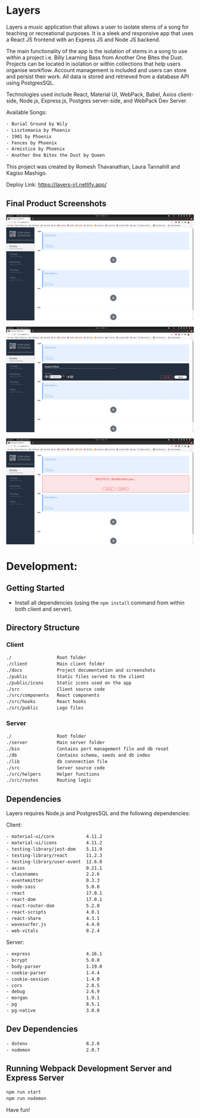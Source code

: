 # Layers

Layers a music application that allows a user to isolate stems of a song for teaching or recreational purposes. It is a sleek and responsive app that uses a React JS frontend with an Express JS and Node JS backend. 

The main functionality of the app is the isolation of stems in a song to use within a project i.e. Billy Learning Bass from Another One Bites the Dust. Projects can be located in isolation or within collections that help users organise workflow. Account management is included and users can store and persist their work. All data is stored and retrieved from a database API using PostgresSQL.

Technologies used include React, Material UI, WebPack, Babel, Axios client-side, Node.js, Express.js, Postgres server-side, and WebPack Dev Server.

Available Songs:
```sh
- Burial Ground by Wily
- Lisztomania by Phoenix
- 1901 by Phoenix
- Fences by Phoenix
- Armistice by Phoenix
- Another One Bites the Dust by Queen
```

This project was created by Romesh Thavanathan, Laura Tannahill and Kagiso Mashigo.

Deploy Link: https://layers-irl.netlify.app/

## Final Product Screenshots

!["Screenshot of homepage"](https://github.com/KagisoMashigo/scheduler/blob/master/docs/Screenshot%20from%202020-12-16%2019-00-18.png?raw=true)

!["Screenshot of new appointment"](https://github.com/KagisoMashigo/scheduler/blob/master/docs/Screenshot%20from%202020-12-16%2019-00-46.png?raw=true)

!["Screenshot of deleting appointment"](https://github.com/KagisoMashigo/scheduler/blob/master/docs/Screenshot%20from%202020-12-16%2019-01-04.png?raw=true)

# Development:

## Getting Started

- Install all dependencies (using the `npm install` command from within both client and server).

## Directory Structure

### Client

```sh
./                 Root folder
./client           Main client folder
./docs             Project documentation and screenshots
./public           Static files served to the client
./public/icons     Static icons used on the app
./src              Client source code
./src/components   React components
./src/hooks        React hooks
./src/public       Logo files
```

### Server

```sh
./                 Root folder
./server           Main server folder
./bin              Contains port management file and db reset
./db               Contains schema, seeds and db index
./lib              db connnection file
./src              Server source code
./src/helpers      Helper functions
./src/routes       Routing logic
```

## Dependencies

Layers requires Node.js and PostgresSQL and the following dependencies:

Client:
```sh
- material-ui/core            4.11.2
- material-ui/icons           4.11.2
- testing-library/jest-dom    5.11.9
- testing-library/react       11.2.3
- testing-library/user-event  12.6.0
- axios                       0.21.1
- classnames                  2.2.6
- eventemitter                0.3.3
- node-sass                   5.0.0
- react                       17.0.1
- react-dom                   17.0.1
- react-router-dom            5.2.0
- react-scripts               4.0.1
- react-share                 4.3.1
- wavesurfer.js               4.4.0
- web-vitals                  0.2.4
```

Server:
```sh
- express                     4.16.1
- bcrypt                      5.0.0
- body-parser                 1.19.0
- cookie-parser               1.4.4
- cookie-session              1.4.0
- cors                        2.8.5
- debug                       2.6.9
- morgan                      1.9.1
- pg                          8.5.1
- pg-native                   3.0.0
```

## Dev Dependencies

```sh
- dotenv                      8.2.0
- nodemon                     2.0.7
```

## Running Webpack Development Server and Express Server

```sh
npm run start
npm run nodemon
```

Have fun!
